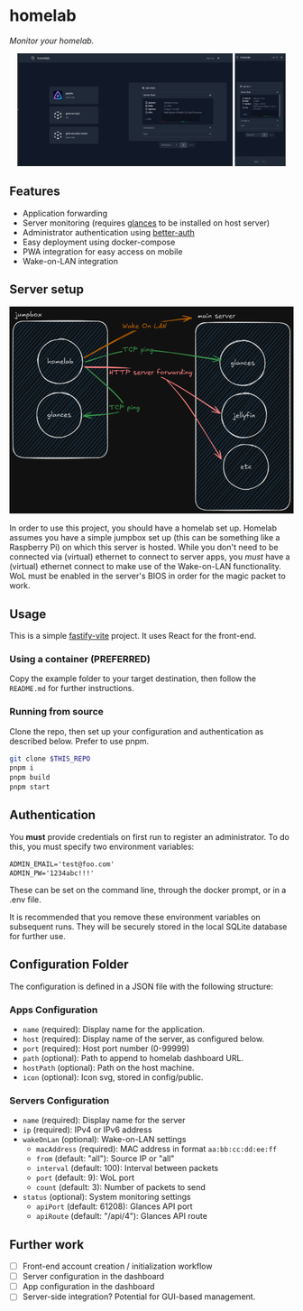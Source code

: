 # homelab
_Monitor your homelab._

<p align="center">
<img src="./src/client/public/preview-landscape.png" width="auto" height="200px" />
<img src="./src/client/public/preview-portrait.png" width="auto" height="200px" />
</p>

## Features

- Application forwarding
- Server monitoring (requires [glances](https://github.com/nicolargo/glances) to be installed on host server)
- Administrator authentication using [better-auth](https://github.com/better-auth/better-auth)
- Easy deployment using docker-compose
- PWA integration for easy access on mobile
- Wake-on-LAN integration

## Server setup

![server architecture](.readme/architecture.png)

In order to use this project, you should have a homelab set up. Homelab assumes
you have a simple jumpbox set up (this can be something like a Raspberry Pi) on
which this server is hosted. While you don't need to be connected via (virtual)
ethernet to connect to server apps, you _must_ have a (virtual) ethernet connect
to make use of the Wake-on-LAN functionality. WoL must be enabled in the
server's BIOS in order for the magic packet to work.

## Usage

This is a simple [fastify-vite](https://github.com/fastify/fastify-vite)
project. It uses React for the front-end.

### Using a container (PREFERRED)

Copy the example folder to your target destination, then follow the `README.md` for further instructions.

### Running from source

Clone the repo, then set up your configuration and authentication as described below. Prefer to use pnpm.

```sh
git clone $THIS_REPO
pnpm i
pnpm build
pnpm start
```

## Authentication

You **must** provide credentials on first run to register an administrator. To
do this, you must specify two environment variables:

```.env
ADMIN_EMAIL='test@foo.com'
ADMIN_PW='1234abc!!!'
```

These can be set on the command line, through the docker prompt, or in a .env
file.

It is recommended that you remove these environment variables on subsequent
runs. They will be securely stored in the local SQLite database for further use.

## Configuration Folder

The configuration is defined in a JSON file with the following structure:

### Apps Configuration
- `name` (required): Display name for the application.
- `host` (required): Display name of the server, as configured below.
- `port` (required): Host port number (0-99999)
- `path` (optional): Path to append to homelab dashboard URL.
- `hostPath` (optional): Path on the host machine.
- `icon` (optional): Icon svg, stored in config/public.

### Servers Configuration
- `name` (required): Display name for the server
- `ip` (required): IPv4 or IPv6 address
- `wakeOnLan` (optional): Wake-on-LAN settings
  - `macAddress` (required): MAC address in format `aa:bb:cc:dd:ee:ff`
  - `from` (default: "all"): Source IP or "all"
  - `interval` (default: 100): Interval between packets
  - `port` (default: 9): WoL port
  - `count` (default: 3): Number of packets to send
- `status` (optional): System monitoring settings
  - `apiPort` (default: 61208): Glances API port
  - `apiRoute` (default: "/api/4"): Glances API route

## Further work
- [ ] Front-end account creation / initialization workflow
- [ ] Server configuration in the dashboard
- [ ] App configuration in the dashboard
- [ ] Server-side integration? Potential for GUI-based management.

